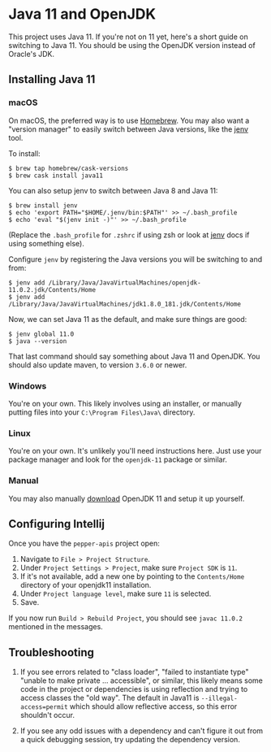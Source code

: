 # Java 11 and OpenJDK

This project uses Java 11. If you're not on 11 yet, here's a short guide on
switching to Java 11. You should be using the OpenJDK version instead of
Oracle's JDK.

## Installing Java 11

### macOS

On macOS, the preferred way is to use [Homebrew][brew]. You may also want a "version
manager" to easily switch between Java versions, like the [jenv] tool.

To install:

```
$ brew tap homebrew/cask-versions
$ brew cask install java11
```
You can also setup jenv to switch between Java 8 and Java 11: 
```
$ brew install jenv
$ echo 'export PATH="$HOME/.jenv/bin:$PATH"' >> ~/.bash_profile
$ echo 'eval "$(jenv init -)"' >> ~/.bash_profile
```
(Replace the `.bash_profile` for `.zshrc` if using zsh or look at [jenv] docs if using something else).

Configure `jenv` by registering the Java versions you will be switching to and from:

```
$ jenv add /Library/Java/JavaVirtualMachines/openjdk-11.0.2.jdk/Contents/Home
$ jenv add /Library/Java/JavaVirtualMachines/jdk1.8.0_181.jdk/Contents/Home
```
Now, we can set Java 11 as the default, and make sure things are good:
```
$ jenv global 11.0
$ java --version
```

That last command should say something about Java 11 and OpenJDK. You should
also update maven, to version `3.6.0` or newer.

### Windows

You're on your own. This likely involves using an installer, or manually
putting files into your `C:\Program Files\Java\` directory.

### Linux

You're on your own. It's unlikely you'll need instructions here. Just use your
package manager and look for the `openjdk-11` package or similar.

### Manual

You may also manually [download][dl-11] OpenJDK 11 and setup it up yourself.

[brew]: https://brew.sh/
[jenv]: https://www.jenv.be/
[dl-11]: https://jdk.java.net/11/

## Configuring Intellij

Once you have the `pepper-apis` project open:

1. Navigate to `File > Project Structure`.
2. Under `Project Settings > Project`, make sure `Project SDK` is `11`.
3. If it's not available, add a new one by pointing to the `Contents/Home` directory of your openjdk11 installation.
4. Under `Project language level`, make sure `11` is selected.
5. Save.

If you now run `Build > Rebuild Project`, you should see `javac 11.0.2` mentioned in the messages.

## Troubleshooting

1. If you see errors related to "class loader", "failed to instantiate type"
"unable to make private ... accessible", or similar, this likely means some
code in the project or dependencies is using reflection and trying to access
classes the "old way". The default in Java11 is `--illegal-access=permit`
which should allow reflective access, so this error shouldn't occur.

2. If you see any odd issues with a dependency and can't figure it out from a
quick debugging session, try updating the dependency version.
